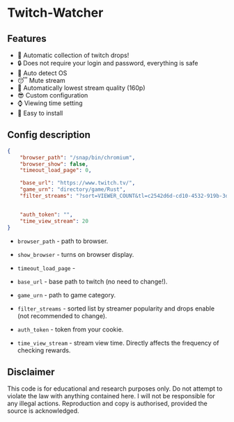 # Twitch-Watcher

## Features

- 💎 Automatic collection of twitch drops!
- 🔒 Does not require your login and password, everything is safe
- 📱 Auto detect OS
- 😴 Mute stream
- 🎥 Automatically lowest stream quality (160p)
- 😎 Custom configuration
- ⌚ Viewing time setting
- 👻 Easy to install


## Config description

```json
{
    "browser_path": "/snap/bin/chromium",
    "browser_show": false,
    "timeout_load_page": 0, 

    "base_url": "https://www.twitch.tv/",
    "game_urn": "directory/game/Rust",
    "filter_streams": "?sort=VIEWER_COUNT&tl=c2542d6d-cd10-4532-919b-3d19f30a768b",


    "auth_token": "",
    "time_view_stream": 20
}
```

- `browser_path` - path to browser.

- `show_browser` - turns on browser display.

- `timeout_load_page` - 

- `base_url` - base path to twitch (no need to change!).

- `game_urn` - path to game category.

- `filter_streams` - sorted list by streamer popularity and drops enable (not recommended to change).

- `auth_token` - token from your cookie.

- `time_view_stream` - stream view time. Directly affects the frequency of checking rewards.
## Disclaimer

This code is for educational and research purposes only. Do not attempt to violate the law with anything contained here.
I will not be responsible for any illegal actions. Reproduction and copy is authorised, provided the source is acknowledged.
